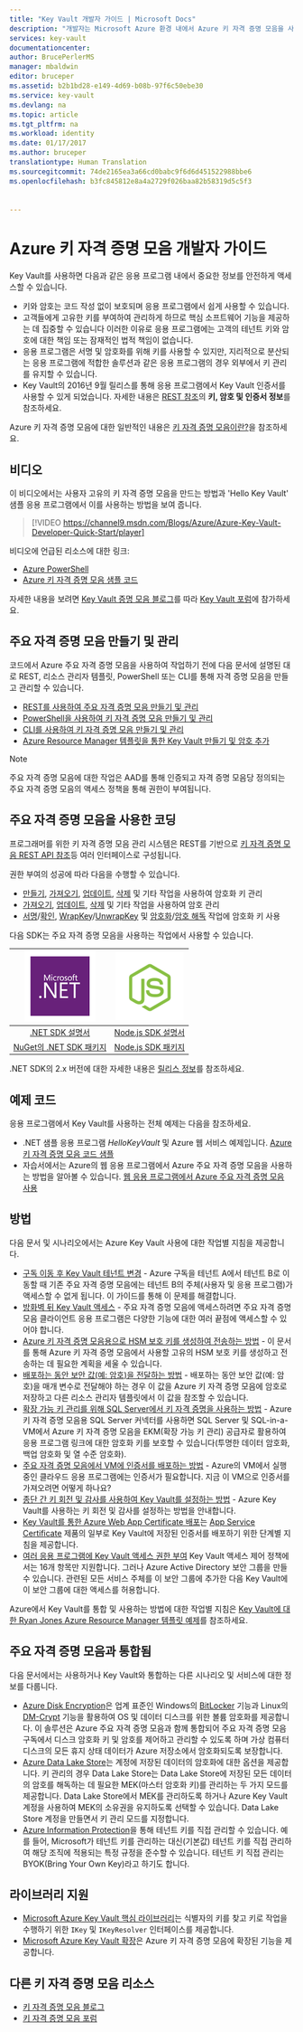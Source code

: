 ```yaml
---
title: "Key Vault 개발자 가이드 | Microsoft Docs"
description: "개발자는 Microsoft Azure 환경 내에서 Azure 키 자격 증명 모음을 사용하여 암호화 키를 관리할 수 있습니다. "
services: key-vault
documentationcenter: 
author: BrucePerlerMS
manager: mbaldwin
editor: bruceper
ms.assetid: b2b1bd28-e149-4d69-b08b-97f6c50ebe30
ms.service: key-vault
ms.devlang: na
ms.topic: article
ms.tgt_pltfrm: na
ms.workload: identity
ms.date: 01/17/2017
ms.author: bruceper
translationtype: Human Translation
ms.sourcegitcommit: 74de2165ea3a66cd0babc9f6d6d451522988bbe6
ms.openlocfilehash: b3fc845812e8a4a2729f026baa82b58319d5c5f3


---
```

# <a name="azure-key-vault-developers-guide"></a>Azure 키 자격 증명 모음 개발자 가이드
Key Vault를 사용하면 다음과 같은 응용 프로그램 내에서 중요한 정보를 안전하게 액세스할 수 있습니다.

* 키와 암호는 코드 작성 없이 보호되며 응용 프로그램에서 쉽게 사용할 수 있습니다.
* 고객들에게 고유한 키를 부여하여 관리하게 하므로 핵심 소프트웨어 기능을 제공하는 데 집중할 수 있습니다 이러한 이유로 응용 프로그램에는 고객의 테넌트 키와 암호에 대한 책임 또는 잠재적인 법적 책임이 없습니다.
* 응용 프로그램은 서명 및 암호화를 위해 키를 사용할 수 있지만, 지리적으로 분산되는 응용 프로그램에 적합한 솔루션과 같은 응용 프로그램의 경우 외부에서 키 관리를 유지할 수 있습니다.
* Key Vault의 2016년 9월 릴리스를 통해 응용 프로그램에서 Key Vault 인증서를 사용할 수 있게 되었습니다. 자세한 내용은 [REST 참조](https://msdn.microsoft.com/library/azure/dn903623.aspx)의 **키, 암호 및 인증서 정보**를 참조하세요.

Azure 키 자격 증명 모음에 대한 일반적인 내용은 [키 자격 증명 모음이란?](key-vault-whatis.md)을 참조하세요.

## <a name="videos"></a>비디오
이 비디오에서는 사용자 고유의 키 자격 증명 모음을 만드는 방법과 'Hello Key Vault' 샘플 응용 프로그램에서 이를 사용하는 방법을 보여 줍니다.


>[!VIDEO https://channel9.msdn.com/Blogs/Azure/Azure-Key-Vault-Developer-Quick-Start/player]


비디오에 언급된 리소스에 대한 링크:

* [Azure PowerShell](http://go.microsoft.com/fwlink/p/?linkid=320376&clcid=0x409)
* [Azure 키 자격 증명 모음 샘플 코드](http://go.microsoft.com/fwlink/?LinkId=521527&clcid=0x409)

자세한 내용을 보려면 [Key Vault 증명 모음 블로그](http://aka.ms/kvblog)를 따라 [Key Vault 포럼](http://aka.ms/kvforum)에 참가하세요.

## <a name="creating-and-managing-key-vaults"></a>주요 자격 증명 모음 만들기 및 관리
코드에서 Azure 주요 자격 증명 모음을 사용하여 작업하기 전에 다음 문서에 설명된 대로 REST, 리소스 관리자 템플릿, PowerShell 또는 CLI를 통해 자격 증명 모음을 만들고 관리할 수 있습니다.

* [REST를 사용하여 주요 자격 증명 모음 만들기 및 관리](https://msdn.microsoft.com/library/azure/mt620024.aspx)
* [PowerShell을 사용하여 키 자격 증명 모음 만들기 및 관리](key-vault-get-started.md)
* [CLI를 사용하여 키 자격 증명 모음 만들기 및 관리](key-vault-manage-with-cli.md)
* [Azure Resource Manager 템플릿을 통한 Key Vault 만들기 및 암호 추가](../azure-resource-manager/resource-manager-template-keyvault.md)

> [!NOTE]
> 주요 자격 증명 모음에 대한 작업은 AAD를 통해 인증되고 자격 증명 모음당 정의되는 주요 자격 증명 모음의 액세스 정책을 통해 권한이 부여됩니다.
>
>

## <a name="coding-with-key-vault"></a>주요 자격 증명 모음을 사용한 코딩
프로그래머를 위한 키 자격 증명 모음 관리 시스템은 REST를 기반으로 [키 자격 증명 모음 REST API 참조](https://msdn.microsoft.com/library/azure/dn903609.aspx)등 여러 인터페이스로 구성됩니다.

권한 부여의 성공에 따라 다음을 수행할 수 있습니다.

* [만들기](https://msdn.microsoft.com/library/azure/dn903634.aspx), [가져오기](https://msdn.microsoft.com/library/azure/dn903626.aspx), [업데이트](https://msdn.microsoft.com/library/azure/dn903616.aspx), [삭제](https://msdn.microsoft.com/library/azure/dn903611.aspx) 및 기타 작업을 사용하여 암호화 키 관리
* [가져오기](https://msdn.microsoft.com/library/azure/dn903633.aspx), [업데이트](https://msdn.microsoft.com/library/azure/dn986818.aspx), [삭제](https://msdn.microsoft.com/library/azure/dn903613.aspx) 및 기타 작업을 사용하여 암호 관리
* [서명](https://msdn.microsoft.com/library/azure/dn878096.aspx)/[확인](https://msdn.microsoft.com/library/azure/dn878082.aspx), [WrapKey](https://msdn.microsoft.com/library/azure/dn878066.aspx)/[UnwrapKey](https://msdn.microsoft.com/library/azure/dn878079.aspx) 및 [암호화](https://msdn.microsoft.com/library/azure/dn878060.aspx)/[암호 해독](https://msdn.microsoft.com/library/azure/dn878097.aspx) 작업에 암호화 키 사용

다음 SDK는 주요 자격 증명 모음을 사용하는 작업에서 사용할 수 있습니다.

| [![.NET](./media/key-vault-developers-guide/msft.netlogo_purple.png)](https://msdn.microsoft.com/library/mt765854.aspx) | [![Node.js](./media/key-vault-developers-guide/nodejs.png)](http://azure.github.io/azure-sdk-for-node/azure-arm-keyvault/latest) |
|:---:|:---:|
| [.NET SDK 설명서](https://msdn.microsoft.com/library/mt765854.aspx) |[Node.js SDK 설명서](http://azure.github.io/azure-sdk-for-node/azure-arm-keyvault/latest) |
| [NuGet의 .NET SDK 패키지](http://www.nuget.org/packages/Microsoft.Azure.KeyVault) |[Node.js SDK 패키지](https://www.npmjs.com/package/azure-keyvault) |

.NET SDK의 2.x 버전에 대한 자세한 내용은 [릴리스 정보](key-vault-dotnet2api-release-notes.md)를 참조하세요.

## <a name="example-code"></a>예제 코드
응용 프로그램에서 Key Vault를 사용하는 전체 예제는 다음을 참조하세요.

* .NET 샘플 응용 프로그램 *HelloKeyVault* 및 Azure 웹 서비스 예제입니다. [Azure 키 자격 증명 모음 코드 샘플](http://www.microsoft.com/download/details.aspx?id=45343)
* 자습서에서는 Azure의 웹 응용 프로그램에서 Azure 주요 자격 증명 모음을 사용하는 방법을 알아볼 수 있습니다. [웹 응용 프로그램에서 Azure 주요 자격 증명 모음 사용](key-vault-use-from-web-application.md)

## <a name="how-tos"></a>방법
다음 문서 및 시나리오에서는 Azure Key Vault 사용에 대한 작업별 지침을 제공합니다.

* [구독 이동 후 Key Vault 테넌트 변경](key-vault-subscription-move-fix.md) - Azure 구독을 테넌트 A에서 테넌트 B로 이동할 때 기존 주요 자격 증명 모음에는 테넌트 B의 주체(사용자 및 응용 프로그램)가 액세스할 수 없게 됩니다. 이 가이드를 통해 이 문제를 해결합니다.
* [방화벽 뒤 Key Vault 액세스](key-vault-access-behind-firewall.md) - 주요 자격 증명 모음에 액세스하려면 주요 자격 증명 모음 클라이언트 응용 프로그램은 다양한 기능에 대한 여러 끝점에 액세스할 수 있어야 합니다.
* [Azure 키 자격 증명 모음용으로 HSM 보호 키를 생성하여 전송하는 방법](key-vault-hsm-protected-keys.md) - 이 문서를 통해 Azure 키 자격 증명 모음에서 사용할 고유의 HSM 보호 키를 생성하고 전송하는 데 필요한 계획을 세울 수 있습니다.
* [배포하는 동안 보안 값(예: 암호)을 전달하는 방법](../azure-resource-manager/resource-manager-keyvault-parameter.md) - 배포하는 동안 보안 값(예: 암호)을 매개 변수로 전달해야 하는 경우 이 값을 Azure 키 자격 증명 모음에 암호로 저장하고 다른 리소스 관리자 템플릿에서 이 값을 참조할 수 있습니다.
* [확장 가능 키 관리를 위해 SQL Server에서 키 자격 증명을 사용하는 방법](https://msdn.microsoft.com/library/dn198405.aspx) - Azure 키 자격 증명 모음용 SQL Server 커넥터를 사용하면 SQL Server 및 SQL-in-a-VM에서 Azure 키 자격 증명 모음을 EKM(확장 가능 키 관리) 공급자로 활용하여 응용 프로그램 링크에 대한 암호화 키를 보호할 수 있습니다(투명한 데이터 암호화, 백업 암호화 및 열 수준 암호화).
* [주요 자격 증명 모음에서 VM에 인증서를 배포하는 방법](https://blogs.technet.microsoft.com/kv/2015/07/14/deploy-certificates-to-vms-from-customer-managed-key-vault/) - Azure의 VM에서 실행 중인 클라우드 응용 프로그램에는 인증서가 필요합니다. 지금 이 VM으로 인증서를 가져오려면 어떻게 하나요?
* [종단 간 키 회전 및 감사를 사용하여 Key Vault를 설정하는 방법](key-vault-key-rotation-log-monitoring.md) - Azure Key Vault를 사용하는 키 회전 및 감사를 설정하는 방법을 안내합니다.
* [Key Vault를 통한 Azure Web App Certificate 배포]( https://blogs.msdn.microsoft.com/appserviceteam/2016/05/24/deploying-azure-web-app-certificate-through-key-vault/)는 [App Service Certificate](https://azure.microsoft.com/en-us/blog/internals-of-app-service-certificate/) 제품의 일부로 Key Vault에 저장된 인증서를 배포하기 위한 단계별 지침을 제공합니다.
* [여러 응용 프로그램에 Key Vault 액세스 권한 부여](key-vault-group-permissions-for-apps.md) Key Vault 액세스 제어 정책에서는 16개 항목만 지원합니다. 그러나 Azure Active Directory 보안 그룹을 만들 수 있습니다. 관련된 모든 서비스 주체를 이 보안 그룹에 추가한 다음 Key Vault에 이 보안 그룹에 대한 액세스를 허용합니다.

Azure에서 Key Vault를 통합 및 사용하는 방법에 대한 작업별 지침은 [Key Vault에 대한 Ryan Jones Azure Resource Manager 템플릿 예제](https://github.com/rjmax/ArmExamples/tree/master/keyvaultexamples)를 참조하세요.

## <a name="integrated-with-key-vault"></a>주요 자격 증명 모음과 통합됨
다음 문서에서는 사용하거나 Key Vault와 통합하는 다른 시나리오 및 서비스에 대한 정보를 다룹니다.

* [Azure Disk Encryption](../security/azure-security-disk-encryption.md)은 업계 표준인 Windows의 [BitLocker](https://technet.microsoft.com/library/cc732774.aspx) 기능과 Linux의 [DM-Crypt](https://en.wikipedia.org/wiki/Dm-crypt) 기능을 활용하여 OS 및 데이터 디스크를 위한 볼륨 암호화를 제공합니다. 이 솔루션은 Azure 주요 자격 증명 모음과 함께 통합되어 주요 자격 증명 모음 구독에서 디스크 암호화 키 및 암호를 제어하고 관리할 수 있도록 하며 가상 컴퓨터 디스크의 모든 휴지 상태 데이터가 Azure 저장소에서 암호화되도록 보장합니다.
* [Azure Data Lake Store](../data-lake-store/data-lake-store-get-started-portal.md)는 계정에 저장된 데이터의 암호화에 대한 옵션을 제공합니다. 키 관리의 경우 Data Lake Store는 Data Lake Store에 저장된 모든 데이터의 암호를 해독하는 데 필요한 MEK(마스터 암호화 키)를 관리하는 두 가지 모드를 제공합니다. Data Lake Store에서 MEK를 관리하도록 하거나 Azure Key Vault 계정을 사용하여 MEK의 소유권을 유지하도록 선택할 수 있습니다. Data Lake Store 계정을 만들면서 키 관리 모드를 지정합니다. 
* [Azure Information Protection](/information-protection/plan-design/plan-implement-tenant-key)을 통해 테넌트 키를 직접 관리할 수 있습니다. 예를 들어, Microsoft가 테넌트 키를 관리하는 대신(기본값) 테넌트 키를 직접 관리하여 해당 조직에 적용되는 특정 규정을 준수할 수 있습니다. 테넌트 키 직접 관리는 BYOK(Bring Your Own Key)라고 하기도 합니다.


## <a name="supporting-libraries"></a>라이브러리 지원
* [Microsoft Azure Key Vault 핵심 라이브러리](http://www.nuget.org/packages/Microsoft.Azure.KeyVault.Core)는 식별자의 키를 찾고 키로 작업을 수행하기 위한 `IKey` 및 `IKeyResolver` 인터페이스를 제공합니다.
* [Microsoft Azure Key Vault 확장](http://www.nuget.org/packages/Microsoft.Azure.KeyVault.Extensions)은 Azure 키 자격 증명 모음에 확장된 기능을 제공합니다.

## <a name="other-key-vault-resources"></a>다른 키 자격 증명 모음 리소스
* [키 자격 증명 모음 블로그](http://aka.ms/kvblog)
* [키 자격 증명 모음 포럼](http://aka.ms/kvforum)



<!--HONumber=Jan17_HO3-->


